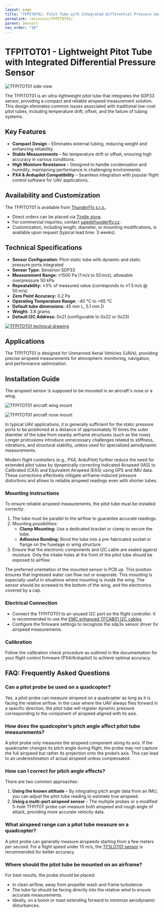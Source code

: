 ```yaml
---
layout: page
title: "TFPITOT01: Pitot Tube with Integrated Differential Pressure Sensor"
permalink: /avionics/TFPITOT01/
parent: Sensors
nav_order: "10"
---
```


# TFPITOT01 - Lightweight Pitot Tube with Integrated Differential Pressure Sensor

![TFPITOT01 side view](TFPITOT01_side.jpg)

The TFPITOT01 is an ultra-lightweight pitot tube that integrates the SDP33 sensor, providing a compact and reliable airspeed measurement solution. This design eliminates common issues associated with traditional low-cost pitot tubes, including temperature drift, offset, and the failure of tubing systems.

## Key Features
- **Compact Design** – Eliminates external tubing, reducing weight and enhancing reliability.
- **Stable Measurements** – No temperature drift or offset, ensuring high accuracy in various conditions.
- **High Moisture Resistance** – Designed to handle condensation and humidity, maintaining performance in challenging environments.
- **PX4 & Ardupilot Compatibility** – Seamless integration with popular flight control software for UAV applications.

## Availability and Customization

The TFPITOT01 is available from [ThunderFly s.r.o.](https://www.thunderfly.cz/).
- Direct orders can be placed via [Tindie store](https://www.tindie.com/products/37220/).
- For commercial inquiries, contact sale@thunderfly.cz.
- Customization, including length, diameter, or mounting modifications, is available upon request (typical lead time: 3 weeks).

## Technical Specifications
- **Sensor Configuration**: Pitot-static tube with dynamic and static pressure ports integrated
- **Sensor Type:** Sensirion SDP33
- **Measurement Range:** ±1500 Pa (1 m/s to 50 m/s), allowable overpressure 50 kPa
- **Repeatability:** ±3% of measured value (corresponds to ±1.5 m/s @ 50 m/s)
- **Zero Point Accuracy:** 0.2 Pa
- **Operating Temperature Range:** -40 °C to +65 °C
- **Default tube dimensions:** 45 mm L, 5.1 mm D
- **Weight:** 3.8 grams
- **Default I2C Address:** 0x21 (configurable to 0x22 or 0x23)

[![TFPITOT01 technical drawing](TFPITOT01_dimensions.png)](TFPITOT01_dimensions.pdf)

## Applications
The TFPITOT01 is designed for Unmanned Aerial Vehicles (UAVs), providing precise airspeed measurements for atmospheric monitoring, navigation, and performance optimization.

## Installation Guide

The airspeed sensor is supposed to be mounted in an aircraft's nose or a wing. 

![TFPITOT01 aircraft wing mount](TFPITOT01_wing_mount.png)


![TFPITOT01 aircraft nose mount](TFPITOT01_nose_mount.png)

In typical UAV applications, it is generally sufficient for the static pressure ports to be positioned at a distance of approximately 10 times the outer diameter of the tube from nearby airframe structures (such as the nose). Longer protrusions introduce unnecessary challenges related to stiffness, vibrations, and structural stability, unless used for specialized aerodynamic measurements.

Modern flight controllers (e.g., PX4, ArduPilot) further reduce the need for extended pitot tubes by dynamically correcting Indicated Airspeed (IAS) to Calibrated (CAS) and Equivalent Airspeed (EAS) using GPS and IMU data. These corrections effectively mitigate airframe-induced pressure distortions and allows to reliable airspeed readings even with shorter tubes.

### Mounting Instructions

To ensure reliable airspeed measurements, the pitot tube must be installed correctly:

1. The tube must be parallel to the airflow to guarantee accurate readings.
2. Mounting possibilities:
   - **Clamp Mounting:** Use a dedicated bracket or clamp to secure the tube.
   - **Adhesive Bonding:** Bond the tube into a pre-fabricated socket or flange on the fuselage or wing structure.
3. Ensure that the electronic components and I2C cable are sealed against moisture. Only the intake holes at the front of the pitot tube should be exposed to airflow.

The preferred orientation of the mounted sensor is PCB up. This position ensures that ingressed water can flow out or evaporate. This mounting is especially useful in situations where mounting is inside the wing. The sensor should be screwed to the bottom of the wing, and the electronics covered by a cap. 

### Electrical Connection
- Connect the TFPITOT01 to an unused I2C port on the flight controller. It is recommended to use the [EMC enhanced TFCAB01 I2C cables](/avionics/TFCAB01/).
- Configure the firmware settings to recognize the sdp3x sensor driver for airspeed measurements.

### Calibration
Follow the calibration check procedure as outlined in the documentation for your flight control firmware (PX4/Ardupilot) to achieve optimal accuracy.

## FAQ: Frequently Asked Questions

### Can a pitot probe be used on a quadcopter?
Yes, a pitot probe can measure airspeed on a quadcopter as long as it is facing the relative airflow. In the case where the UAV always flies forward in a specific direction, the pitot tube will register dynamic pressure corresponding to the component of airspeed aligned with its axis.  

### How does the quadcopter’s pitch angle affect pitot tube measurements?  
A pitot probe only measures the airspeed component along its axis. If the quadcopter changes its pitch angle during flight, the probe may not capture the full airspeed but rather its projection onto the probe’s axis. This can lead to an underestimation of actual airspeed unless compensated.  

### How can I correct for pitch angle effects?
There are two common approaches:  
1. **Using the known attitude** – By integrating pitch angle data from an IMU, you can adjust the pitot tube reading to estimate true airspeed.  
2. **Using a multi-port airspeed sensor** – The multiple probes or a modified 5-hole TFPITOT probe can measure both airspeed and rough angle of attack, providing more accurate velocity data.  

### What airspeed range can a pitot tube measure on a quadcopter?
A pitot probe can generally measure airspeeds starting from a few meters per second. For a flight speed under 10 m/s, the [TFSLOT01 sensor](https://docs.thunderfly.cz/avionics/TFSLOT01/) is recommended for better accuracy.  

### Where should the pitot tube be mounted on an airframe?  
For best results, the probe should be placed:  
- In clean airflow, away from propeller wash and frame turbulence.  
- The tube tip should be facing directly into the relative wind to ensure accurate measurements.  
- Ideally, on a boom or mast extending forward to minimize aerodynamic disturbances.  

